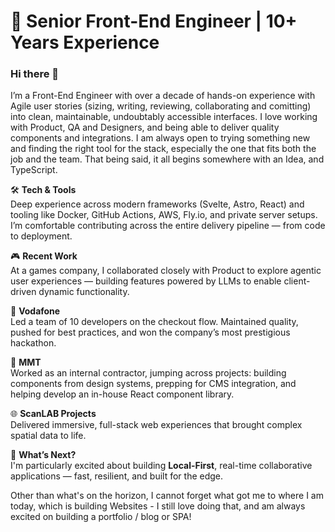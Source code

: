 # 🚀 Senior Front-End Engineer | 10+ Years Experience

### Hi there 👋

I’m a Front-End Engineer with over a decade of hands-on experience with Agile user stories (sizing, writing, reviewing, collaborating and comitting) into clean, maintainable, undoubtably accessible interfaces. I love working with Product, QA and Designers, and being able to deliver quality components and integrations. I am always open to trying something new and finding the right tool for the stack, especially the one that fits both the job and the team. That being said, it all begins somewhere with an Idea, and TypeScript.

🛠️ **Tech & Tools**  
Deep experience across modern frameworks (Svelte, Astro, React) and tooling like Docker, GitHub Actions, AWS, Fly.io, and private server setups. I’m comfortable contributing across the entire delivery pipeline — from code to deployment.

🎮 **Recent Work**  
At a games company, I collaborated closely with Product to explore agentic user experiences — building features powered by LLMs to enable client-driven dynamic functionality.

🛒 **Vodafone**  
Led a team of 10 developers on the checkout flow. Maintained quality, pushed for best practices, and won the company’s most prestigious hackathon.

🧩 **MMT**  
Worked as an internal contractor, jumping across projects: building components from design systems, prepping for CMS integration, and helping develop an in-house React component library.

🌐 **ScanLAB Projects**  
Delivered immersive, full-stack web experiences that brought complex spatial data to life.

🔭 **What’s Next?**  
I'm particularly excited about building **Local-First**, real-time collaborative applications — fast, resilient, and built for the edge. 

Other than what's on the horizon, I cannot forget what got me to where I am today, which is building Websites - I still love doing that, and am always excited on building a portfolio / blog or SPA!
